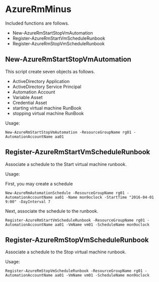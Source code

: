 # AzureRmMinus

Included functions are follows.

 - New-AzureRmStartStopVmAutomation
 - Register-AzureRmStartVmScheduleRunbook
 - Register-AzureRmStopVmScheduleRunbook

## New-AzureRmStartStopVmAutomation

This script create seven objects as follows.

 - ActiveDirectory Application
 - ActiveDirectory Service Principal
 - Automation Account
 - Variable Asset
 - Credential Asset
 - starting virtual machine RunBook
 - stopping virtual machine RunBook

Usage:

```
New-AzureRmStartStopVmAutomation -ResourceGroupName rg01 -AutomationAccountName aa01
```

## Register-AzureRmStartVmScheduleRunbook

Associate a schedule to the Start virtual machine runbook.

Usage:

First, you may create a schedule

```
New-AzureRmAutomationSchedule -ResourceGroupName rg01 -AutomationAccountName aa01 -Name mon9oclock -StartTime "2016-04-01 9:00" -DayInterval 7
```

Next, associate the schedule to the runbook.

```
Register-AzureRmStartVmScheduleRunbook -ResourceGroupName rg01 -AutomationAccountName aa01 -VmName vm01 -ScheduleName mon9oclock
```

## Register-AzureRmStopVmScheduleRunbook

Associate a schedule  to the Stop virtual machine runbook.

Usage:

```
Register-AzureRmStopVmScheduleRunbook -ResourceGroupName rg01 -AutomationAccountName aa01 -VmName vm01 -ScheduleName mon9oclock
```
